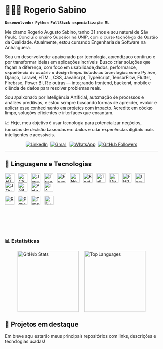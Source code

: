 # 👨🏻‍💻 Rogerio Sabino

**`Desenvolvedor Python FullStack especialização ML`**

Me chamo Rogerio Augusto Sabino, tenho 31 anos e sou natural de São Paulo. Concluí o ensino Superior na UNIP, com o curso tecnólogo da Gestão da Qualidade. Atualmente, estou cursando Engenharia de Software na Anhanguera. 

Sou um desenvolvedor apaixonado por tecnologia, aprendizado contínuo e por transformar ideias em aplicações incríveis. Busco criar soluções que façam a diferença, com foco em usabilidade,dados, performance, experiência do usuário e design limpo. Estudo as tecnologias como Python, Django, Laravel, HTML, CSS, JavaScript, TypeScript, TensorFlow, Flutter, Firebase, Power BI, R e outras — integrando frontend, backend, mobile e ciência de dados para resolver problemas reais.

Sou apaixonado por Inteligência Artificial, automação de processos e análises preditivas, e estou sempre buscando formas de aprender, evoluir e aplicar esse conhecimento em projetos com impacto. Acredito em código limpo, soluções eficientes e interfaces que encantam.

📈 Hoje, meu objetivo é usar tecnologia para potencializar negócios, tomadas de decisão baseadas em dados e criar experiências digitais mais inteligentes e acessíveis.

<div style="display: flex; gap: 10px; justify-content: center; flex-wrap: wrap;">
  <!-- LinkedIn -->
  <a href="https://www.linkedin.com/in/rogerio-augusto-sabino-943714213" target="_blank">
    <img src="https://img.shields.io/badge/LinkedIn-0A66C2?style=for-the-badge&logo=linkedin&logoColor=white&labelColor=0A66C2" alt="LinkedIn"/>
  </a>

  <!-- Gmail -->
  <a href="mailto:rogerio661@gmail.com" target="_blank">
    <img src="https://img.shields.io/badge/Gmail-DD4B39?style=for-the-badge&logo=gmail&logoColor=white&labelColor=CC342D" alt="Gmail"/>
  </a>

  <!-- WhatsApp -->
  <a href="https://wa.me/55(14)996013670" target="_blank">
    <img src="https://img.shields.io/badge/WhatsApp-128C7E?style=for-the-badge&logo=whatsapp&logoColor=white&labelColor=075E54" alt="WhatsApp"/>
  </a>

  <!-- GitHub Followers -->
  <a href="https://github.com/Rogério5?tab=followers" target="_blank">
    <img src="https://img.shields.io/github/followers/Rogério5?label=Seguidores&style=for-the-badge&logo=github&color=333333&labelColor=6e5494" alt="GitHub Followers"/>
  </a>
</div>



---

## 🤖 Linguagens e Tecnologias

<img 
    align="left" 
    alt="HTML"
    title="HTML" 
    width="30px" 
    style="padding-right: 10px;" 
    src="https://cdn.jsdelivr.net/gh/devicons/devicon@latest/icons/html5/html5-original.svg" 
/>
<img 
    align="left" 
    alt="CSS" 
    title="CSS"
    width="30px" 
    style="padding-right: 10px;" 
    src="https://cdn.jsdelivr.net/gh/devicons/devicon@latest/icons/css3/css3-original.svg" 
/>
<img 
    align="left" 
    alt="JavaScript" 
    title="JavaScript"
    width="30px" 
    style="padding-right: 10px;" 
    src="https://cdn.jsdelivr.net/gh/devicons/devicon@latest/icons/javascript/javascript-original.svg" 
/>
<img 
    align="left" 
    alt="TypeScript"
    title="TypeScript" 
    width="30px" 
    style="padding-right: 10px;" 
    src="https://cdn.jsdelivr.net/gh/devicons/devicon@latest/icons/typescript/typescript-original.svg" 
/>
<img 
    align="left" 
    alt="React"
    title="React" 
    width="30px" 
    style="padding-right: 10px;" 
    src="https://cdn.jsdelivr.net/gh/devicons/devicon@latest/icons/react/react-original.svg" 
/>
<img 
    align="left" 
    alt="Next.js" 
    title="Next.js"
    width="30px" 
    style="padding-right: 10px;" 
    src="https://cdn.jsdelivr.net/gh/devicons/devicon@latest/icons/nextjs/nextjs-original.svg" 
/>
<img 
    align="left" 
    alt="Bootstrap"
    title="Bootstrap" 
    width="30px" 
    style="padding-right: 10px;" 
    src="https://cdn.jsdelivr.net/gh/devicons/devicon@latest/icons/bootstrap/bootstrap-original.svg" 
/>
<img 
    align="left" 
    alt="Tailwind" 
    title="Tailwind"
    width="30px" 
    style="padding-right: 10px;" 
    src="https://cdn.jsdelivr.net/gh/devicons/devicon@latest/icons/tailwindcss/tailwindcss-original.svg" 
/>
<img 
  align="left"
  alt="Django" 
  title="Django"
  width="30px" 
  style="padding-right: 10px;" 
  src="https://www.svgrepo.com/show/353657/django-icon.svg" 
/>

<img 
    align="left" 
    alt="PHP" 
    title="PHP"
    width="30px" 
    style="padding-right: 10px;" 
    src="https://cdn.jsdelivr.net/gh/devicons/devicon@latest/icons/php/php-original.svg" 
/>
<img 
    align="left" 
    alt="Laravel" 
    title="Laravel"
    width="30px" 
    style="padding-right: 10px;" 
    src="https://cdn.jsdelivr.net/gh/devicons/devicon@latest/icons/laravel/laravel-original.svg" 
/>
<img 
    align="left" 
    alt="JQuery" 
    title="JQuery"
    width="30px" 
    style="padding-right: 10px;" 
    src="https://cdn.jsdelivr.net/gh/devicons/devicon@latest/icons/jquery/jquery-original.svg" 
/>
<img 
    align="left" 
    alt="Git" 
    title="Git"
    width="30px" 
    style="padding-right: 10px;" 
    src="https://cdn.jsdelivr.net/gh/devicons/devicon@latest/icons/git/git-original.svg" 
/>
<img 
    align="left" 
    alt="Python" 
    title="Python"
    width="30px" 
    style="padding-right: 10px;" 
    src="https://cdn.jsdelivr.net/gh/devicons/devicon@latest/icons/python/python-original.svg" 
/>
<img 
  src="https://upload.wikimedia.org/wikipedia/commons/6/6f/Artificial_Intelligence_logo.svg" 
  alt="IA" 
  title="Inteligência Artificial"
  width="30px" 
  style="margin-right: 10px; vertical-align: middle;"
/>

<img 
   align="left" 
   alt="R" 
   title="R Language" 
   width="30px" 
   style="padding-right: 10px;" 
   src="https://www.r-project.org/logo/Rlogo.svg" 
/>
<img 
   align="left"
   alt="Power BI Icon" 
   title="Power BI" 
   width="30px" 
   style="padding-right: 10px;" 
   src="https://img.icons8.com/color/48/000000/power-bi.png" 
/>
<img  
    alt="TensorFlow" 
    title="TensorFlow" 
    width="30px" 
    style="padding-right: 10px;" 
     src="https://upload.wikimedia.org/wikipedia/commons/2/2d/Tensorflow_logo.svg" 
  />
 <img 
    src="https://upload.wikimedia.org/wikipedia/commons/3/31/NumPy_logo_2020.svg" 
    alt="NumPy" 
    title="NumPy" 
    width="30px" 
    style="padding-right: 10px;" 
  />
</p>

<br clear="left"/>
<br/>
<br/>
<br/>

### 📊 Estatísticas

<div style="display: flex; gap: 20px; justify-content: center;">
  <img src="https://github-readme-stats.vercel.app/api?username=Rogerio5&show_icons=true&theme=radical&locale=pt-br" alt="GitHub Stats" height="200" >
  <img src="https://github-readme-stats.vercel.app/api/top-langs/?username=Rogerio5&layout=compact&theme=dark&locale=pt-br" alt="Top Languages" height="200">
</div>


<div class="section">
    <h2>📂 Projetos em destaque</h2>
    <p>Em breve aqui estarão meus principais repositórios com links, descrições e tecnologias usadas!</p>
  </div>
</body>
</html>



